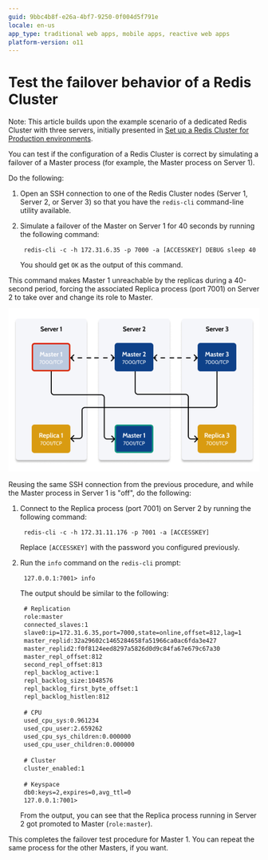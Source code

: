 ```yaml
---
guid: 9bbc4b8f-e26a-4bf7-9250-0f004d5f791e
locale: en-us
app_type: traditional web apps, mobile apps, reactive web apps
platform-version: o11
---
```


# Test the failover behavior of a Redis Cluster

<div class="info" markdown="1">

Note: This article builds upon the example scenario of a dedicated Redis Cluster with three servers, initially presented in [Set up a Redis Cluster for Production environments](setup-prod.md).

</div>

You can test if the configuration of a Redis Cluster is correct by simulating a failover of a Master process (for example, the Master process on Server 1).

Do the following:

1. Open an SSH connection to one of the Redis Cluster nodes (Server 1, Server 2, or Server 3) so that you have the `redis-cli` command-line utility available.

1. Simulate a failover of the Master on Server 1 for 40 seconds by running the following command:

        redis-cli -c -h 172.31.6.35 -p 7000 -a [ACCESSKEY] DEBUG sleep 40

    You should get `OK` as the output of this command.

This command makes Master 1 unreachable by the replicas during a 40-second period, forcing the associated Replica process (port 7001) on Server 2 to take over and change its role to Master.

![Redis Cluster failover test by disabling Master 1 temporarily](images/redis-arch-3-node-failover-test-diag.png)

Reusing the same SSH connection from the previous procedure, and while the Master process in Server 1 is "off", do the following:

1. Connect to the Replica process (port 7001) on Server 2 by running the following command:

        redis-cli -c -h 172.31.11.176 -p 7001 -a [ACCESSKEY]

    Replace `[ACCESSKEY]` with the password you configured previously.

1. Run the `info` command on the `redis-cli` prompt:

        127.0.0.1:7001> info

    The output should be similar to the following:

        # Replication
        role:master
        connected_slaves:1
        slave0:ip=172.31.6.35,port=7000,state=online,offset=812,lag=1
        master_replid:32a29602c1465284658fa51966ca0ac6fda3e427
        master_replid2:f0f8124eed8297a5826d0d9c84fa67e679c67a30
        master_repl_offset:812
        second_repl_offset:813
        repl_backlog_active:1
        repl_backlog_size:1048576
        repl_backlog_first_byte_offset:1
        repl_backlog_histlen:812

        # CPU
        used_cpu_sys:0.961234
        used_cpu_user:2.659262
        used_cpu_sys_children:0.000000
        used_cpu_user_children:0.000000

        # Cluster
        cluster_enabled:1

        # Keyspace
        db0:keys=2,expires=0,avg_ttl=0
        127.0.0.1:7001>

    From the output, you can see that the Replica process running in Server 2 got promoted to Master (`role:master`).

This completes the failover test procedure for Master 1. You can repeat the same process for the other Masters, if you want.
